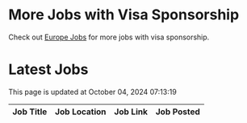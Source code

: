 # More Jobs with Visa Sponsorship

Check out [Europe Jobs](https://github.com/sureshparimi/europejobs#latest-jobs) for more jobs with visa sponsorship.

# Latest Jobs

This page is updated at October 04, 2024 07:13:19

| Job Title | Job Location | Job Link | Job Posted |
| --- | --- | --- | --- |
